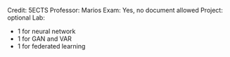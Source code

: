Credit: 5ECTS
Professor: Marios
Exam: Yes, no document allowed
Project: optional
Lab: 
+ 1 for neural network
+ 1 for GAN and VAR
+ 1 for federated learning
